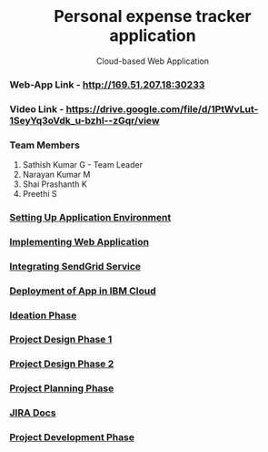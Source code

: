 <h1 align="center" style="margin-top: 0px;">Personal expense tracker application</h1>
<p align="center" >Cloud-based Web Application</p>


### Web-App Link - http://169.51.207.18:30233

### Video Link - https://drive.google.com/file/d/1PtWvLut-1SeyYq3oVdk_u-bzhl--zGqr/view
### Team Members
<ol>
<li>Sathish Kumar G - Team Leader</li> 
<li>Narayan Kumar M</li>
<li>Shai Prashanth K</li>
<li>Preethi S</li>
</ol>

### [Setting Up Application Environment](https://github.com/IBM-EPBL/IBM-Project-17344-1659634885/blob/main/Project%20Development%20Phase/Deployment%20of%20App%20in%20IBM%20Cloud.pdf)
### [Implementing Web Application](https://github.com/IBM-EPBL/IBM-Project-17344-1659634885/blob/main/Project%20Development%20Phase/Implementing%20Web%20Application.pdf)
### [Integrating SendGrid Service](https://github.com/IBM-EPBL/IBM-Project-17344-1659634885/blob/main/Project%20Development%20Phase/Integrating%20SendGrid%20Service.pdf)
### [Deployment of App in IBM Cloud](https://github.com/IBM-EPBL/IBM-Project-17344-1659634885/blob/main/Project%20Development%20Phase/Setting%20up%20Application%20Environment.pdf)
### [Ideation Phase](https://github.com/IBM-EPBL/IBM-Project-17344-1659634885/tree/main/Project%20Design%20%26%20Planning/Ideation%20Phase) 
### [Project Design Phase 1](https://github.com/IBM-EPBL/IBM-Project-17344-1659634885/tree/main/Project%20Design%20%26%20Planning/Project%20Design%20Phase%201)
### [Project Design Phase 2](https://github.com/IBM-EPBL/IBM-Project-17344-1659634885/tree/main/Project%20Design%20%26%20Planning/Project%20Design%20Phase%202)
### [Project Planning Phase](https://github.com/IBM-EPBL/IBM-Project-17344-1659634885/tree/main/Project%20Design%20%26%20Planning/Project%20Planning)
### [JIRA Docs](https://github.com/IBM-EPBL/IBM-Project-17344-1659634885/tree/main/Project%20Development%20Phase)
### [Project Development Phase](https://github.com/IBM-EPBL/IBM-Project-17344-1659634885/tree/main/Project%20Development%20Phase)   

